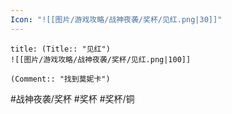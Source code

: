 ```yaml
---
Icon: "![[图片/游戏攻略/战神夜袭/奖杯/见红.png|30]]"
---
```

```ad-common-bronze-trophy
title: (Title:: "见红")
![[图片/游戏攻略/战神夜袭/奖杯/见红.png|100]]

(Comment:: "找到莫妮卡")
```

#战神夜袭/奖杯 #奖杯 #奖杯/铜
